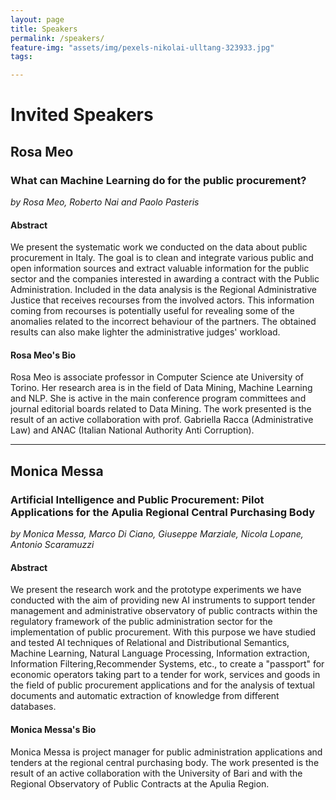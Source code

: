 ```yaml
---
layout: page
title: Speakers
permalink: /speakers/
feature-img: "assets/img/pexels-nikolai-ulltang-323933.jpg"
tags:

---
```


# Invited Speakers
<a id="rosameo"></a>
## Rosa Meo

### What can Machine Learning do for the public procurement?  
*by Rosa Meo, Roberto Nai and Paolo Pasteris*
#### Abstract
We present the systematic work we conducted on the data about public procurement in Italy. The goal is to clean and integrate various public and open information sources and extract valuable information for the public sector and the companies interested in awarding a contract with the Public Administration. Included in the data analysis is the Regional Administrative Justice  that receives recourses from the involved actors.  This information coming from recourses is potentially useful for revealing some of the anomalies related to the incorrect behaviour of  the partners. The obtained results can also make lighter the administrative judges' workload.
#### Rosa Meo's Bio
Rosa Meo is associate professor in Computer Science ate University of Torino. Her research area is in the field of Data Mining, Machine Learning and NLP. She is active in the main conference program committees and journal editorial boards related to Data Mining. The work presented is the result of an active collaboration with prof. Gabriella Racca (Administrative Law) and ANAC (Italian National Authority Anti Corruption).

---------------------------------------

## Monica Messa
<a id="monicamessa"></a>

### Artificial Intelligence and Public Procurement: Pilot Applications for the Apulia Regional Central Purchasing Body
*by Monica Messa, Marco Di Ciano, Giuseppe Marziale, Nicola Lopane, Antonio Scaramuzzi*
#### Abstract
We present the research work and the prototype experiments we have conducted with the aim of providing new AI instruments to support tender management and administrative observatory of public contracts within the regulatory framework of the public administration sector for the implementation of public procurement. With this purpose we have studied and tested AI techniques of Relational and Distributional Semantics, Machine Learning, Natural Language Processing, Information extraction, Information Filtering,Recommender Systems, etc., to create a "passport" for economic operators taking part to a tender for work, services and goods in the field of public procurement applications and for the analysis of textual documents and automatic extraction of knowledge from different databases. 
#### Monica Messa's Bio
Monica Messa is project manager for public administration applications and tenders at the regional central purchasing body. The work presented is the result of an active collaboration with the University of Bari and with the Regional Observatory of Public Contracts at the Apulia Region.  

